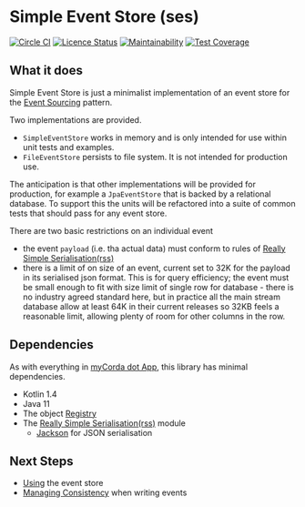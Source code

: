 # Simple Event Store (ses)

[![Circle CI](https://circleci.com/gh/mycordaapp/simple-event-store.svg?style=shield)](https://circleci.com/gh/mycordaapp/simple-event-store)
[![Licence Status](https://img.shields.io/github/license/mycordaapp/simple-event-store)](https://github.com/mycordaapp/simple-event-store/blob/master/licence.txt)
[![Maintainability](https://api.codeclimate.com/v1/badges/a50b7a770d8644d3bc51/maintainability)](https://codeclimate.com/github/mycordaapp/simple-event-store/maintainability)
[![Test Coverage](https://api.codeclimate.com/v1/badges/a50b7a770d8644d3bc51/test_coverage)](https://codeclimate.com/github/mycordaapp/simple-event-store/test_coverage)

## What it does

Simple Event Store is just a minimalist implementation of an event store for the
[Event Sourcing](https://martinfowler.com/eaaDev/EventSourcing.html) pattern.

Two implementations are provided.

* `SimpleEventStore` works in memory and is only intended for use within unit tests and examples.
* `FileEventStore` persists to file system. It is not intended for production use.

The anticipation is that other implementations will be provided for production, for example a `JpaEventStore` that is
backed by a relational database. To support this the units will be refactored into a suite of common tests that should
pass for any event store.

There are two basic restrictions on an individual event

* the event `payload` (i.e. tha actual data) must conform to rules
  of [Really Simple Serialisation(rss)](https://github.com/mycordaapp/really-simple-serialisation#readme)
* there is a limit of on size of an event, current set to 32K for the payload in its serialised json format. This is for
  query efficiency; the event must be small enough to fit with size limit of single row for database - there is no
  industry agreed standard here, but in practice all the main stream database allow at least 64K in their current
  releases so 32KB feels a reasonable limit, allowing plenty of room for other columns in the row.
  

## Dependencies

As with everything in [myCorda dot App](https://mycorda.app), this library has minimal dependencies.

* Kotlin 1.4
* Java 11
* The object [Registry](https://github.com/mycordaapp/registry#readme)
* The [Really Simple Serialisation(rss)](https://github.com/mycordaapp/really-simple-serialisation#readme) module
    - [Jackson](https://github.com/FasterXML/jackson) for JSON serialisation

## Next Steps 

* [Using](docs/event-store.md) the event store 
* [Managing Consistency](docs/event-consistency.md) when writing events